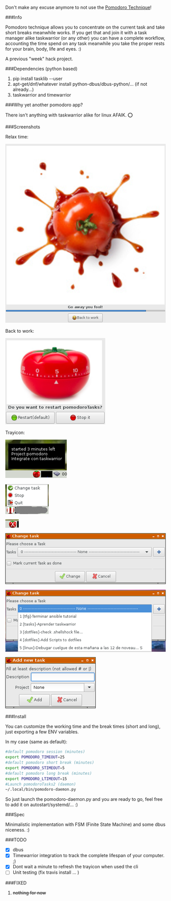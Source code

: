 
Don't make any excuse anymore to not use the [Pomodoro Technique](https://en.wikipedia.org/wiki/Pomodoro_Technique)!


###Info

Pomodoro technique allows you to concentrate on the current task and take short breaks meanwhile works.
If you get that and join it with a task manager alike taskwarrior (or any other) you can have a complete workflow, accounting the time spend on any task meanwhile you take the proper rests for your brain, body, life and eyes. :)

A previous "week" hack project.


###Dependencies (python based)

1. pip install tasklib --user
2. apt-get/dnf/whatever install python-dbus/dbus-python/... (if not already...)
3. taskwarrior and timewarrior


###Why yet another pomodoro app?

There isn't anything with taskwarrior alike for linux AFAIK.  :o:

###Screenshots

Relax time:

![25 minutes passed](images/screenshots/timer1.png "25 minutes passed")

Back to work:

![Back to work?](images/screenshots/timer2.png "Back to work?")

Trayicon:


![Started with tooltip](images/screenshots/started.png "Started with tooltip")

![Paused with menu](images/screenshots/paused.png "Paused with menu")

![Stopped](images/screenshots/stopped.png "Stopped")


![Change Task](images/screenshots/changeTask.png "Change task")

![Change Task 2](images/screenshots/changeTask2.png "Change task 2")

![Add new Task](images/screenshots/addTask.png "Add new Task")


###Install 

You can customize the working time and the break times (short and long), just exporting a few ENV variables.

In my case (same as default):

```bash
#default pomodoro session (minutes)
export POMODORO_TIMEOUT=25
#default pomodoro short break (minutes)
export POMODORO_STIMEOUT=5
#default pomodoro long break (minutes)
export POMODORO_LTIMEOUT=15
#Launch pomodoroTasks2 (daemon) 
~/.local/bin/pomodoro-daemon.py
```

So just launch the pomodoro-daemon.py and you are ready to go, feel free to add it on autostart/systemd/... :)

###Spec

Minimalistic implementation with FSM (Finite State Machine) and some dbus niceness. :)


###TODO

- [x] dbus 
- [x] Timewarrior integration to track the complete lifespan of your computer. ;)
- [x] Dont wait a minute to refresh the trayicon when used the cli
- [ ] Unit testing \(fix travis install ... \)

###FIXED

1. ~~nothing for now~~
